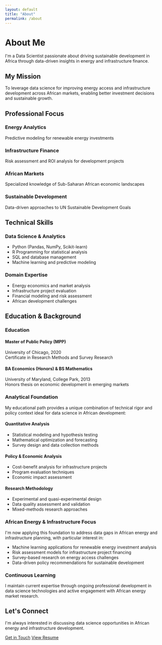 ```yaml
---
layout: default
title: "About"
permalink: /about
---
```


<!-- =================================================================
     ABOUT PAGE - MAIN CONTENT
     Professional background, mission, skills, and education
     ================================================================= -->

# About Me

I'm a Data Scientist passionate about driving sustainable development in Africa through data-driven insights in energy and infrastructure finance.

<!-- =================================================================
     MISSION SECTION
     Core purpose and professional focus
     ================================================================= -->

## My Mission

To leverage data science for improving energy access and infrastructure development across African markets, enabling better investment decisions and sustainable growth.

<!-- =================================================================
     PROFESSIONAL FOCUS AREAS
     Four main areas of expertise
     ================================================================= -->

## Professional Focus

<div class="focus-area">

### Energy Analytics
Predictive modeling for renewable energy investments

</div>

<div class="focus-area">

### Infrastructure Finance
Risk assessment and ROI analysis for development projects

</div>

<div class="focus-area">

### African Markets
Specialized knowledge of Sub-Saharan African economic landscapes

</div>

<div class="focus-area">

### Sustainable Development
Data-driven approaches to UN Sustainable Development Goals

</div>

<!-- =================================================================
     TECHNICAL SKILLS SECTION
     Detailed breakdown of technical capabilities and domain expertise
     ================================================================= -->

## Technical Skills

<div class="skills-category-section">

### Data Science & Analytics

- Python (Pandas, NumPy, Scikit-learn)
- R Programming for statistical analysis
- SQL and database management
- Machine learning and predictive modeling

</div>

<div class="skills-category-section">

### Domain Expertise

- Energy economics and market analysis
- Infrastructure project evaluation
- Financial modeling and risk assessment
- African development challenges

</div>

<!-- =================================================================
     EDUCATION SECTION
     Academic credentials and background
     ================================================================= -->

## Education & Background

### Education

<div class="education-item">

#### Master of Public Policy (MPP)
<div class="institution">University of Chicago, 2020</div>
<div class="year">Certificate in Research Methods and Survey Research</div>

</div>

<div class="education-item">

#### BA Economics (Honors) & BS Mathematics
<div class="institution">University of Maryland, College Park, 2013</div>
<div class="year">Honors thesis on economic development in emerging markets</div>

</div>

<!-- =================================================================
     ANALYTICAL FOUNDATION
     Educational approach and methodology
     ================================================================= -->

### Analytical Foundation

My educational path provides a unique combination of technical rigor and policy context ideal for data science in African development:

<div class="skills-category-section">

#### Quantitative Analysis

- Statistical modeling and hypothesis testing
- Mathematical optimization and forecasting
- Survey design and data collection methods

</div>

<div class="skills-category-section">

#### Policy & Economic Analysis

- Cost-benefit analysis for infrastructure projects
- Program evaluation techniques
- Economic impact assessment

</div>

<div class="skills-category-section">

#### Research Methodology

- Experimental and quasi-experimental design
- Data quality assessment and validation
- Mixed-methods research approaches

</div>

<!-- =================================================================
     AFRICAN ENERGY & INFRASTRUCTURE FOCUS
     Current research interests and applications
     ================================================================= -->

### African Energy & Infrastructure Focus

I'm now applying this foundation to address data gaps in African energy and infrastructure planning, with particular interest in:

- Machine learning applications for renewable energy investment analysis
- Risk assessment models for infrastructure project financing
- Survey-based research on energy access challenges
- Data-driven policy recommendations for sustainable development

### Continuous Learning

I maintain current expertise through ongoing professional development in data science technologies and active engagement with African energy market research.

<!-- =================================================================
     CALL TO ACTION
     Contact encouragement
     ================================================================= -->

## Let's Connect

I'm always interested in discussing data science opportunities in African energy and infrastructure development.

<div class="cta-buttons">
    <a href="mailto:your.email@example.com" class="btn primary">Get in Touch</a>
    <a href="resume.html" class="btn secondary">View Resume</a>
</div>